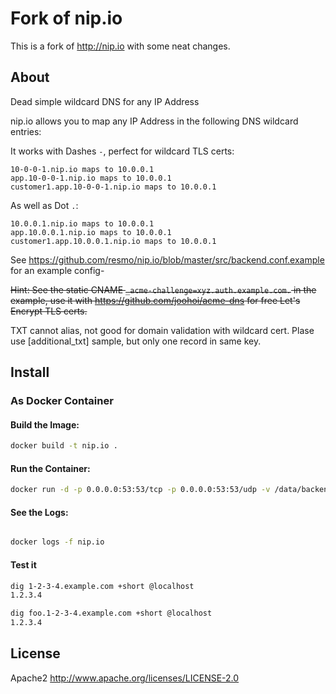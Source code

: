 # Fork of nip.io

This is a fork of http://nip.io with some neat changes.

## About

Dead simple wildcard DNS for any IP Address

nip.io allows you to map any IP Address in the following DNS wildcard entries:

It works with Dashes `-`, perfect for wildcard TLS certs:
~~~
10-0-0-1.nip.io maps to 10.0.0.1
app.10-0-0-1.nip.io maps to 10.0.0.1
customer1.app.10-0-0-1.nip.io maps to 10.0.0.1
~~~

As well as Dot `.`:
~~~
10.0.0.1.nip.io maps to 10.0.0.1
app.10.0.0.1.nip.io maps to 10.0.0.1
customer1.app.10.0.0.1.nip.io maps to 10.0.0.1
~~~

See https://github.com/resmo/nip.io/blob/master/src/backend.conf.example for an example config-

~~Hint: See the static CNAME `_acme-challenge=xyz.auth.example.com.` in the example, use it with https://github.com/joohoi/acme-dns for free Let's Encrypt TLS certs.~~

TXT cannot alias, not good for domain validation with wildcard cert. Plase use [additional_txt] sample, but only one record in same key.

## Install

### As Docker Container

#### Build the Image:

```bash
docker build -t nip.io .
```

#### Run the Container:

```bash
docker run -d -p 0.0.0.0:53:53/tcp -p 0.0.0.0:53:53/udp -v /data/backend.conf:/usr/local/bin/backend.conf --name nip.io nip.io
```

#### See the Logs:

```bash

docker logs -f nip.io
```

#### Test it
```bash
dig 1-2-3-4.example.com +short @localhost
1.2.3.4

dig foo.1-2-3-4.example.com +short @localhost
1.2.3.4
```

## License

Apache2 http://www.apache.org/licenses/LICENSE-2.0

